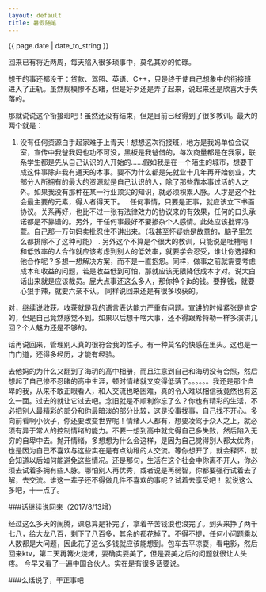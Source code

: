 ```yaml
---
layout: default
title: 暑假随笔
---
```


<p>{{ page.date | date_to_string }}</p>

回来已有将近两周，每天陷入很多琐事中，莫名其妙的忙碌。

想干的事还都没干：贷款、驾照、英语、C++，只是终于使自己想象中的衔接班进入了正轨。虽然规模惨不忍睹，但是好歹还是弄了起来，说起来还是欣喜大于失落的。

那就说说这个衔接班吧！虽然还没有结束，但是目前已经得到了很多教训。最大的两个就是：
1.	没有任何资源白手起家难于上青天！想想这次衔接班，地方是我妈单位会议室，宣传中我爸我妈也功不可没，黑板是我爸借的，每次商量都是在我家，联系学生都是先从自己认识的人开始的……假如我是在一个陌生的城市，想要干成这件事除非我有通天的本事。要不为什么都是先就业十几年再开始创业，大部分人所拥有的最大的资源就是自己认识的人，除了那些靠本事过活的人之外。如果我没有那种在某一行业顶尖的知识，就必须积累人脉。人才是这个社会最主要的元素，得人者得天下。
	.	任何事情，只要是正事，就应该立下书面协议。关系再好，也比不过一张有法律效力的协议来的有效果，任何的口头承诺都是不靠谱的。另外，干任何事最好不要掺杂个人感情。此处应该批评冯萱。自己那一万句妈卖批忍住不讲出来。（我甚至怀疑她是故意的，脑子里怎么都排除不了这种可能）
	.	另外这个不算是个很大的教训，只能说是吐槽吧！和低效率的人合作就应该考虑到别人的低效率，就要学会忍受，谁让你选择和他合作呢？多想一想解决方案，而不是一直抱怨。同样，做事之前就需要考虑成本和收益的问题，若是收益低到可怕，那就应该无限降低成本才对。说大白话出来就是应该裁员。屁大点事还这么多人，那你挣个jb的钱。要挣钱，就要心狠手辣，就要六亲不认。
同样说回来还是有很多收获的。

对，继续说收获。收获就是我的语言表达能力严重有问题。宣讲的时候紧张是肯定的，但是自己竟然感觉不到。如果以后想干啥大事，还不得跟希特勒一样多演讲几回？个人魅力还是不够的。

话再说回来，管理别人真的很符合我的性子。有一种莫名的快感在里头。这也是一门门道，还得多经历，才能有经验。

去他妈的为什么又翻到了海玥的高中相册，而且注意到自己和海玥没有合照，然后想起了自己惨不忍睹的高中生涯，顿时情绪就又变得低落了。。。。。。我还是那个自卑的我，从来不敢正眼看人，和人交流也略困难，真的令人难以相信我竟然也有这么一面。过去的就让它过去吧。念旧就是不顺利你忘了么？你也有精彩的生活，不必把别人最精彩的部分和你最暗淡的部分比较，这是没事找事，自己找不开心。多向前看啊小伙子，你还要改变世界呢！情绪人人都有，想要凌驾于众人之上，就必须有异于常人的控制情绪的能力。不要一想到高中就觉得自己多失败，然后陷入无穷的自卑中去。抛开情绪，多想想为什么会这样，是因为自己觉得别人都太优秀，也是因为自己不喜欢与这些实在是有点幼稚的人交流。等你想开了，就会释怀，就会知道以后如何能避免这些情况。还是那句，生活在这个社会中你离不开人，你必须去试着多拥有些人脉。哪怕别人再优秀，或者说是再弱智，你都要强行试着去了解，去交流。谁这一辈子还不得做几件不喜欢的事呢？试着去享受吧！
就说这么多吧，十一点了。

###话继续说回来（2017/8/13增）

经过这么多天的闹腾，课总算是补完了，拿着辛苦钱浪也浪完了。到头来挣了两千七八，给大龙八百，剩下了八百多，其余的都花掉了。不得不提，任何小问题乘以人数都是大问题，因此花了这么多钱就应该能想到。包车去平凉耍，看电影，然后回来ktv，第二天再篝火烧烤，耍确实耍美了，但是耍美之后的问题就很让人头疼。
今早又看了一遍中国合伙人。实在是有很多话要说。


###么话说了，干正事吧
